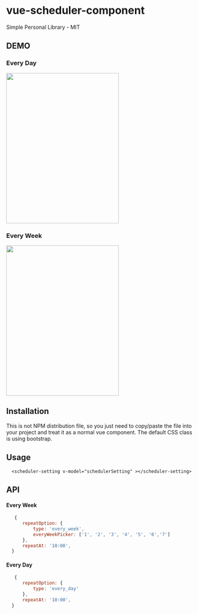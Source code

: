 # vue-scheduler-component

Simple Personal Library - MIT

## DEMO

### Every Day
<img src="https://github.com/RyanDaDeng/vue-scheduler-component/blob/master/31581052959_.pic.jpg" width="300" height="400" />

### Every Week
<img src="https://github.com/RyanDaDeng/vue-scheduler-component/blob/master/21581052950_.pic.jpg" width="300" height="400" />

## Installation

 This is not NPM distribution file, so you just need to copy/paste the file into your project and treat it as a normal vue component.
 The default CSS class is using bootstrap.
 
## Usage

````vue
  <scheduler-setting v-model="schedulerSetting" ></scheduler-setting>
 ````
## API

#### Every Week
````js
   {
      repeatOption: {
          type: 'every_week',
          everyWeekPicker: ['1', '2', '3', '4', '5', '6','7']
      },
      repeatAt: '10:00',
  }
````

#### Every Day
````js
   {
      repeatOption: {
          type: 'every_day'
      },
      repeatAt: '10:00',
  }
````
